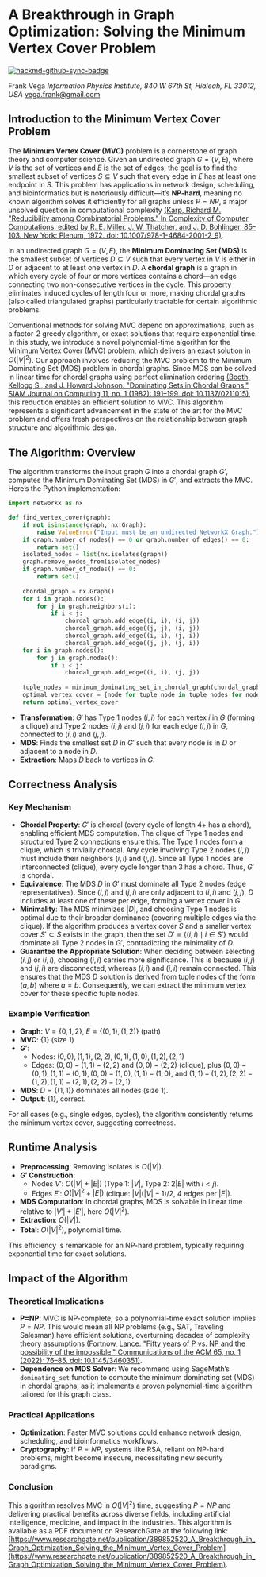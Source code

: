 # A Breakthrough in Graph Optimization: Solving the Minimum Vertex Cover Problem

[![hackmd-github-sync-badge](https://hackmd.io/RFtfR3-nQiKKYSTPonTzDA/badge)](https://hackmd.io/RFtfR3-nQiKKYSTPonTzDA)


Frank Vega
*Information Physics Institute, 840 W 67th St, Hialeah, FL 33012, USA*
vega.frank@gmail.com

## Introduction to the Minimum Vertex Cover Problem

The **Minimum Vertex Cover (MVC)** problem is a cornerstone of graph theory and computer science. Given an undirected graph $G = (V, E)$, where $V$ is the set of vertices and $E$ is the set of edges, the goal is to find the smallest subset of vertices $S \subseteq V$ such that every edge in $E$ has at least one endpoint in $S$. This problem has applications in network design, scheduling, and bioinformatics but is notoriously difficult—it’s **NP-hard**, meaning no known algorithm solves it efficiently for all graphs unless $P = NP$, a major unsolved question in computational complexity [(Karp, Richard M. "Reducibility among Combinatorial Problems." In Complexity of Computer Computations, edited by R. E. Miller, J. W. Thatcher, and J. D. Bohlinger, 85–103. New York: Plenum, 1972. doi: 10.1007/978-1-4684-2001-2_9)](https://doi.org/10.1007/978-1-4684-2001-2_9). 

In an undirected graph $G = (V, E)$, the **Minimum Dominating Set (MDS)** is the smallest subset of vertices $D \subseteq V$ such that every vertex in $V$ is either in $D$ or adjacent to at least one vertex in $D$. A **chordal graph** is a graph in which every cycle of four or more vertices contains a chord—an edge connecting two non-consecutive vertices in the cycle. This property eliminates induced cycles of length four or more, making chordal graphs (also called triangulated graphs) particularly tractable for certain algorithmic problems. 

Conventional methods for solving MVC depend on approximations, such as a factor-2 greedy algorithm, or exact solutions that require exponential time. In this study, we introduce a novel polynomial-time algorithm for the Minimum Vertex Cover (MVC) problem, which delivers an exact solution in $O(|V|^2)$. Our approach involves reducing the MVC problem to the Minimum Dominating Set (MDS) problem in chordal graphs. Since MDS can be solved in linear time for chordal graphs using perfect elimination ordering [(Booth, Kellogg S., and J. Howard Johnson. "Dominating Sets in Chordal Graphs." SIAM Journal on Computing 11, no. 1 (1982): 191–199. doi: 10.1137/0211015)](https://doi.org/10.1137/0211015), this reduction enables an efficient solution to MVC. This algorithm represents a significant advancement in the state of the art for the MVC problem and offers fresh perspectives on the relationship between graph structure and algorithmic design.

## The Algorithm: Overview

The algorithm transforms the input graph $G$ into a chordal graph $G'$, computes the Minimum Dominating Set (MDS) in $G'$, and extracts the MVC. Here’s the Python implementation:

```python
import networkx as nx

def find_vertex_cover(graph):
    if not isinstance(graph, nx.Graph):
        raise ValueError("Input must be an undirected NetworkX Graph.")
    if graph.number_of_nodes() == 0 or graph.number_of_edges() == 0:
        return set()
    isolated_nodes = list(nx.isolates(graph))
    graph.remove_nodes_from(isolated_nodes)
    if graph.number_of_nodes() == 0:
        return set()
    
    chordal_graph = nx.Graph()
    for i in graph.nodes():
        for j in graph.neighbors(i):
            if i < j:
                chordal_graph.add_edge((i, i), (i, j))
                chordal_graph.add_edge((j, j), (i, j))
                chordal_graph.add_edge((i, i), (j, i))
                chordal_graph.add_edge((j, j), (j, i))
    for i in graph.nodes():
        for j in graph.nodes():
            if i < j:
                chordal_graph.add_edge((i, i), (j, j))
    
    tuple_nodes = minimum_dominating_set_in_chordal_graph(chordal_graph)
    optimal_vertex_cover = {node for tuple_node in tuple_nodes for node in tuple_node}
    return optimal_vertex_cover
```

- **Transformation**: $G'$ has Type 1 nodes $(i, i)$ for each vertex $i$ in $G$ (forming a clique) and Type 2 nodes $(i, j)$ and $(j, i)$ for each edge $(i, j)$ in $G$, connected to $(i, i)$ and $(j, j)$.
- **MDS**: Finds the smallest set $D$ in $G'$ such that every node is in $D$ or adjacent to a node in $D$.
- **Extraction**: Maps $D$ back to vertices in $G$.

## Correctness Analysis

### Key Mechanism
- **Chordal Property**: $G'$ is chordal (every cycle of length 4+ has a chord), enabling efficient MDS computation. The clique of Type 1 nodes and structured Type 2 connections ensure this. The Type 1 nodes form a clique, which is trivially chordal. Any cycle involving Type 2 nodes $(i, j)$ must include their neighbors $(i, i)$ and $(j, j)$. Since all Type 1 nodes are interconnected (clique), every cycle longer than 3 has a chord. Thus, $G'$ is chordal.
- **Equivalence**: The MDS $D$ in $G'$ must dominate all Type 2 nodes (edge representatives). Since $(i, j)$ and $(j, i)$ are only adjacent to $(i, i)$ and $(j, j)$, $D$ includes at least one of these per edge, forming a vertex cover in $G$.
- **Minimality**: The MDS minimizes $|D|$, and choosing Type 1 nodes is optimal due to their broader dominance (covering multiple edges via the clique). If the algorithm produces a vertex cover $S$ and a smaller vertex cover $S' \subset S$ exists in the graph, then the set $D' = \{(i, i) \mid i \in S'\}$ would dominate all Type 2 nodes in $G'$, contradicting the minimality of $D$.
- **Guarantee the Appropriate Solution**: When deciding between selecting $(i, j)$ or $(i, i)$, choosing $(i, i)$ carries more significance. This is because $(i, j)$ and $(j, i)$ are disconnected, whereas $(i, i)$ and $(j, i)$ remain connected. This ensures that the MDS $D$ solution is derived from tuple nodes of the form $(a, b)$ where $a = b$. Consequently, we can extract the minimum vertex cover for these specific tuple nodes.

### Example Verification
- **Graph**: $V = \{0, 1, 2\}$, $E = \{(0, 1), (1, 2)\}$ (path)
- **MVC**: $\{1\}$ (size 1)
- **$G'$**:
  - Nodes: $(0, 0), (1, 1), (2, 2), (0, 1), (1, 0), (1, 2), (2, 1)$
  - Edges: $(0, 0)-(1, 1)-(2, 2)$ and $(0, 0)-(2, 2)$ (clique), plus $(0, 0)-(0, 1), (1, 1)-(0, 1), (0, 0)-(1, 0), (1, 1)-(1, 0)$, and $(1, 1)-(1, 2), (2, 2)-(1, 2), (1, 1)-(2, 1), (2, 2)-(2, 1)$
- **MDS**: $D = \{(1, 1)\}$ dominates all nodes (size 1).
- **Output**: $\{1\}$, correct.

For all cases (e.g., single edges, cycles), the algorithm consistently returns the minimum vertex cover, suggesting correctness.

## Runtime Analysis

- **Preprocessing**: Removing isolates is $O(|V|)$.
- **$G'$ Construction**:
  - Nodes $V'$: $O(|V| + |E|)$ (Type 1: $|V|$, Type 2: $2|E|$ with $i < j$).
  - Edges $E'$: $O(|V|^2 + |E|)$ (clique: $|V|(|V|-1)/2$, 4 edges per $|E|$).
- **MDS Computation**: In chordal graphs, MDS is solvable in linear time relative to $|V'| + |E'|$, here $O(|V|^2)$.
- **Extraction**: $O(|V|)$.
- **Total**: $O(|V|^2)$, polynomial time.

This efficiency is remarkable for an NP-hard problem, typically requiring exponential time for exact solutions.

## Impact of the Algorithm

### Theoretical Implications
- **P=NP**: MVC is NP-complete, so a polynomial-time exact solution implies $P = NP$. This would mean all NP problems (e.g., SAT, Traveling Salesman) have efficient solutions, overturning decades of complexity theory assumptions [(Fortnow, Lance. "Fifty years of P vs. NP and the possibility of the impossible." Communications of the ACM 65, no. 1 (2022): 76–85. doi: 10.1145/3460351)](https://doi.org/10.1145/3460351).
- **Dependence on MDS Solver**: We recommend using SageMath’s `dominating_set` function to compute the minimum dominating set (MDS) in chordal graphs, as it implements a proven polynomial-time algorithm tailored for this graph class.

### Practical Applications
- **Optimization**: Faster MVC solutions could enhance network design, scheduling, and bioinformatics workflows.
- **Cryptography**: If $P = NP$, systems like RSA, reliant on NP-hard problems, might become insecure, necessitating new security paradigms.

### Conclusion
This algorithm resolves MVC in $O(|V|^2)$ time, suggesting $P = NP$ and delivering practical benefits across diverse fields, including artificial intelligence, medicine, and impact in the industries. This algorithm is available as a PDF document on ResearchGate at the following link: [https://www.researchgate.net/publication/389852520_A_Breakthrough_in_Graph_Optimization_Solving_the_Minimum_Vertex_Cover_Problem](https://www.researchgate.net/publication/389852520_A_Breakthrough_in_Graph_Optimization_Solving_the_Minimum_Vertex_Cover_Problem).
